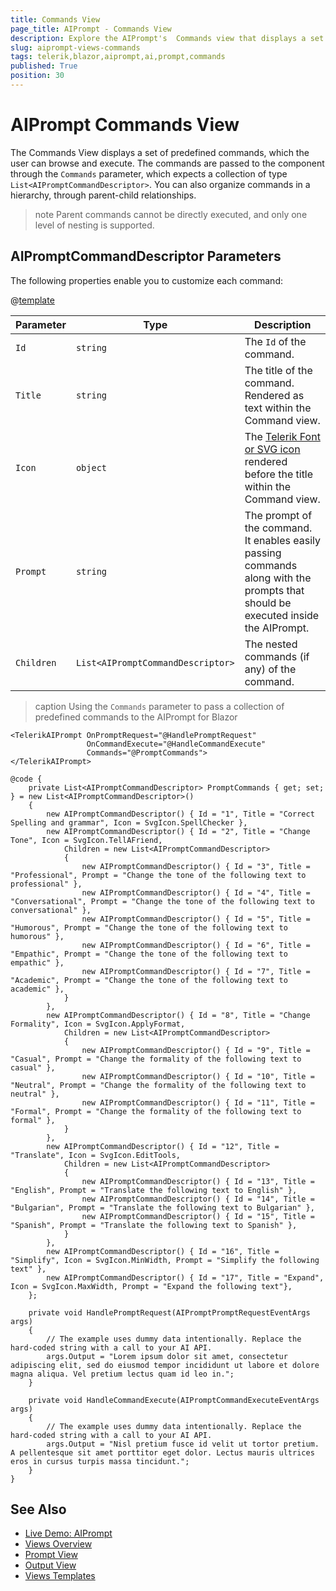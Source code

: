 ```yaml
---
title: Commands View
page_title: AIPrompt - Commands View
description: Explore the AIPrompt's  Commands view that displays a set of predefined commands and learn how to define your custom commands.
slug: aiprompt-views-commands
tags: telerik,blazor,aiprompt,ai,prompt,commands
published: True
position: 30
---
```


# AIPrompt Commands View

The Commands View displays a set of predefined commands, which the user can browse and execute. The commands are passed to the component through the `Commands` parameter, which expects a collection of type `List<AIPromptCommandDescriptor>`. You can also organize commands in a hierarchy, through parent-child relationships.

>note Parent commands cannot be directly executed, and only one level of nesting is supported.

## AIPromptCommandDescriptor Parameters

The following properties enable you to customize each command:

@[template](/_contentTemplates/common/parameters-table-styles.md#table-layout)

| Parameter | Type | Description |
| ----------- | ----------- | ----------- |
| `Id` | `string` | The `Id` of the command. |
| `Title` | `string` | The title of the command. Rendered as text within the Command view. |
| `Icon` | `object` | The [Telerik Font or SVG icon](slug:common-features-icons) rendered before the title within the Command view. |
| `Prompt` | `string` |  The prompt of the command. It enables easily passing commands along with the prompts that should be executed inside the AIPrompt. |
| `Children` | `List<AIPromptCommandDescriptor>` | The nested commands (if any) of the command. |

>caption Using the `Commands` parameter to pass a collection of predefined commands to the AIPrompt for Blazor

````RAZOR
<TelerikAIPrompt OnPromptRequest="@HandlePromptRequest"
                 OnCommandExecute="@HandleCommandExecute"
                 Commands="@PromptCommands">
</TelerikAIPrompt>

@code {
    private List<AIPromptCommandDescriptor> PromptCommands { get; set; } = new List<AIPromptCommandDescriptor>()
    {
        new AIPromptCommandDescriptor() { Id = "1", Title = "Correct Spelling and grammar", Icon = SvgIcon.SpellChecker },
        new AIPromptCommandDescriptor() { Id = "2", Title = "Change Tone", Icon = SvgIcon.TellAFriend,
            Children = new List<AIPromptCommandDescriptor>
            {
                new AIPromptCommandDescriptor() { Id = "3", Title = "Professional", Prompt = "Change the tone of the following text to professional" },
                new AIPromptCommandDescriptor() { Id = "4", Title = "Conversational", Prompt = "Change the tone of the following text to conversational" },
                new AIPromptCommandDescriptor() { Id = "5", Title = "Humorous", Prompt = "Change the tone of the following text to humorous" },
                new AIPromptCommandDescriptor() { Id = "6", Title = "Empathic", Prompt = "Change the tone of the following text to empathic" },
                new AIPromptCommandDescriptor() { Id = "7", Title = "Academic", Prompt = "Change the tone of the following text to academic" },
            }
        },
        new AIPromptCommandDescriptor() { Id = "8", Title = "Change Formality", Icon = SvgIcon.ApplyFormat,
            Children = new List<AIPromptCommandDescriptor>
            {
                new AIPromptCommandDescriptor() { Id = "9", Title = "Casual", Prompt = "Change the formality of the following text to casual" },
                new AIPromptCommandDescriptor() { Id = "10", Title = "Neutral", Prompt = "Change the formality of the following text to neutral" },
                new AIPromptCommandDescriptor() { Id = "11", Title = "Formal", Prompt = "Change the formality of the following text to formal" },
            }
        },
        new AIPromptCommandDescriptor() { Id = "12", Title = "Translate", Icon = SvgIcon.EditTools,
            Children = new List<AIPromptCommandDescriptor>
            {
                new AIPromptCommandDescriptor() { Id = "13", Title = "English", Prompt = "Translate the following text to English" },
                new AIPromptCommandDescriptor() { Id = "14", Title = "Bulgarian", Prompt = "Translate the following text to Bulgarian" },
                new AIPromptCommandDescriptor() { Id = "15", Title = "Spanish", Prompt = "Translate the following text to Spanish" },
            }
        },
        new AIPromptCommandDescriptor() { Id = "16", Title = "Simplify", Icon = SvgIcon.MinWidth, Prompt = "Simplify the following text" },
        new AIPromptCommandDescriptor() { Id = "17", Title = "Expand", Icon = SvgIcon.MaxWidth, Prompt = "Expand the following text"},
    };

    private void HandlePromptRequest(AIPromptPromptRequestEventArgs args)
    {
        // The example uses dummy data intentionally. Replace the hard-coded string with a call to your AI API.
        args.Output = "Lorem ipsum dolor sit amet, consectetur adipiscing elit, sed do eiusmod tempor incididunt ut labore et dolore magna aliqua. Vel pretium lectus quam id leo in.";
    }

    private void HandleCommandExecute(AIPromptCommandExecuteEventArgs args)
    {
        // The example uses dummy data intentionally. Replace the hard-coded string with a call to your AI API.
        args.Output = "Nisl pretium fusce id velit ut tortor pretium. A pellentesque sit amet porttitor eget dolor. Lectus mauris ultrices eros in cursus turpis massa tincidunt.";
    }
}
````

## See Also

  * [Live Demo: AIPrompt](https://demos.telerik.com/blazor-ui/aiprompt/overview)
  * [Views Overview](slug:aiprompt-views-overview)
  * [Prompt View](slug:aiprompt-views-prompt)
  * [Output View](slug:aiprompt-views-output)
  * [Views Templates](slug:aiprompt-views-templates)